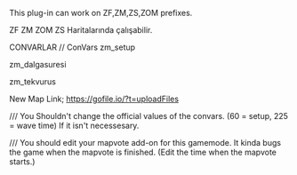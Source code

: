 This plug-in can work on ZF,ZM,ZS,ZOM prefixes.

ZF ZM ZOM ZS Haritalarında çalışabilir.


CONVARLAR // ConVars
zm_setup

zm_dalgasuresi

zm_tekvurus

New Map Link;
https://gofile.io/?t=uploadFiles

/// You Shouldn't change the official values of the convars. (60 = setup, 225 = wave time) If it isn't necessesary.


/// You should edit your mapvote add-on for this gamemode. It kinda bugs the game when the mapvote is finished. (Edit the time when the mapvote starts.)
